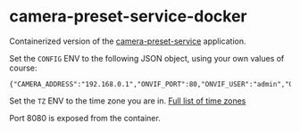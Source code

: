 # camera-preset-service-docker

Containerized version of the [camera-preset-service](https://github.com/ThomPatterson/camera-preset-service) application.  

Set the `CONFIG` ENV to the following JSON object, using your own values of course:

```
{"CAMERA_ADDRESS":"192.168.0.1","ONVIF_PORT":80,"ONVIF_USER":"admin","ONVIF_PASS":"123456","ONVIF_SERVICE_PATH":""}
```

Set the `TZ` ENV to the time zone you are in.  [Full list of time zones](https://en.wikipedia.org/wiki/List_of_tz_database_time_zones)

Port 8080 is exposed from the container.
